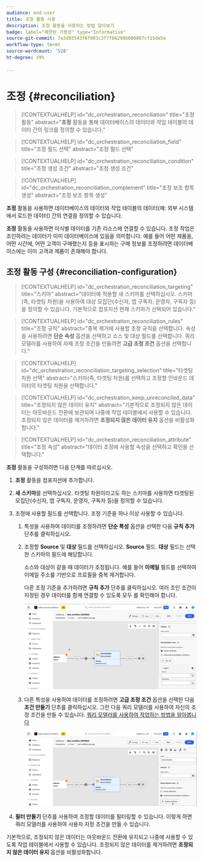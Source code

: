 ```yaml
---
audience: end-user
title: 조정 활동 사용
description: 조정 활동을 사용하는 방법 알아보기
badge: label="제한된 가용성" type="Informative"
source-git-commit: 7a3d03543f6f903c3f7f66299b600807cf15de5e
workflow-type: tm+mt
source-wordcount: '528'
ht-degree: 39%

---
```



# 조정 {#reconciliation}

>[!CONTEXTUALHELP]
>id="dc_orchestration_reconciliation"
>title="조정 활동"
>abstract="**조정** 활동을 통해 데이터베이스의 데이터와 작업 테이블의 데이터 간의 링크를 정의할 수 있습니다."

>[!CONTEXTUALHELP]
>id="dc_orchestration_reconciliation_field"
>title="조정 필드 선택"
>abstract="조정 필드 선택"

>[!CONTEXTUALHELP]
>id="dc_orchestration_reconciliation_condition"
>title="조정 생성 조건"
>abstract="조정 생성 조건"

>[!CONTEXTUALHELP]
>id="dc_orchestration_reconciliation_complement"
>title="조정 보조 항목 생성"
>abstract="조정 보조 항목 생성"

**조정** 활동을 사용하면 데이터베이스의 데이터와 작업 테이블의 데이터(예: 외부 시스템에서 로드한 데이터) 간의 연결을 정의할 수 있습니다.

<!--For example, the **Reconciliation** activity can be placed after a **Load file** activity to import non-standard data into the database. In this case, the **Reconciliation** activity lets you define the link between the data in the Adobe Campaign database and the data in the work table.-->

**조정** 활동을 사용하면 미식별 데이터를 기존 리소스에 연결할 수 있습니다. 조정 작업은 조인하려는 데이터가 이미 데이터베이스에 있음을 의미합니다. 예를 들어 어떤 제품을, 어떤 시간에, 어떤 고객이 구매했는지 등을 표시하는 구매 정보를 조정하려면 데이터베이스에는 이미 고객과 제품이 존재해야 합니다.

## 조정 활동 구성 {#reconciliation-configuration}

>[!CONTEXTUALHELP]
>id="dc_orchestration_reconciliation_targeting"
>title="스키마"
>abstract="데이터에 적용할 새 스키마를 선택하십시오. 스키마(즉, 타겟팅 차원)을 사용하여 대상 모집단(수신자, 앱 구독자, 운영자, 구독자 등)을 정의할 수 있습니다. 기본적으로 컴포지션 현재 스키마가 선택되어 있습니다."

>[!CONTEXTUALHELP]
>id="dc_orchestration_reconciliation_rules"
>title="조정 규칙"
>abstract="중복 제거에 사용할 조정 규칙을 선택합니다. 속성을 사용하려면 **단순 속성** 옵션을 선택하고 소스 및 대상 필드를 선택합니다. 쿼리 모델러를 사용하여 자체 조정 조건을 만들려면 **고급 조정 조건** 옵션을 선택합니다."

>[!CONTEXTUALHELP]
>id="dc_orchestration_reconciliation_targeting_selection"
>title="타겟팅 차원 선택"
>abstract="스키마(즉, 타겟팅 차원)를 선택하고 조정할 인바운드 데이터의 타겟팅 차원을 선택합니다."

>[!CONTEXTUALHELP]
>id="dc_orchestration_keep_unreconciled_data"
>title="조정되지 않은 데이터 유지"
>abstract="기본적으로 조정되지 않은 데이터는 아웃바운드 전환에 보관되며 나중에 작업 테이블에서 사용할 수 있습니다. 조정되지 않은 데이터를 제거하려면 **조정되지 않은 데이터 유지** 옵션을 비활성화합니다."

>[!CONTEXTUALHELP]
>id="dc_orchestration_reconciliation_attribute"
>title="조정 속성"
>abstract="데이터 조정에 사용할 속성을 선택하고 확인을 선택합니다."

**조정** 활동을 구성하려면 다음 단계를 따르십시오.

1. **조정** 활동을 컴포지션에 추가합니다.

1. **새 스키마**&#x200B;를 선택하십시오. 타겟팅 차원이라고도 하는 스키마를 사용하면 타겟팅된 모집단(수신자, 앱 구독자, 운영자, 구독자 등)을 정의할 수 있습니다.

1. 조정에 사용할 필드를 선택합니다. 조정 기준을 하나 이상 사용할 수 있습니다.

   1. 특성을 사용하여 데이터를 조정하려면 **단순 특성** 옵션을 선택한 다음 **규칙 추가** 단추를 클릭하십시오.
   1. 조정할 **Source** 및 **대상** 필드를 선택하십시오. **Source** 필드. **대상** 필드는 선택한 스키마의 필드에 해당합니다.

      소스와 대상이 같을 때 데이터가 조정됩니다. 예를 들어 **이메일** 필드를 선택하여 이메일 주소를 기반으로 프로필을 중복 제거합니다.

      다른 조정 기준을 추가하려면 **규칙 추가** 단추를 클릭하십시오. 여러 조인 조건이 지정된 경우 데이터를 함께 연결할 수 있도록 모두 를 확인해야 합니다.

      ![](../assets/reconciliation-rules.png)

   1. 다른 특성을 사용하여 데이터를 조정하려면 **고급 조정 조건** 옵션을 선택한 다음 **조건 만들기** 단추를 클릭하십시오. 그런 다음 쿼리 모델러를 사용하여 자신의 조정 조건을 만들 수 있습니다. [쿼리 모델러를 사용하여 작업하는 방법을 알아봅니다](../../query/query-modeler-overview.md)

      ![](../assets/reconciliation-advanced.png)

1. **필터 만들기** 단추를 사용하여 조정할 데이터를 필터링할 수 있습니다. 이렇게 하면 쿼리 모델러를 사용하여 사용자 지정 조건을 만들 수 있습니다.

기본적으로, 조정되지 않은 데이터는 아웃바운드 전환에 유지되고 나중에 사용할 수 있도록 작업 테이블에서 사용할 수 있습니다. 조정되지 않은 데이터를 제거하려면 **조정되지 않은 데이터 유지** 옵션을 비활성화합니다.

<!--
## Example {#reconciliation-example}

The following example demonstrates a workflow that creates an audience of profiles directly from an imported file containing new clients. It is made up of the following activities:

The workflow is designed as follows:

![](../assets/workflow-reconciliation-sample-1.0.png)

 
It is built with the following activities:

* A [Load file](load-file.md) activity uploads a file containing profiles data that were extracted from an external tool.

    For example:

    ```
    lastname;firstname;email;birthdate;
    JACKMAN;Megan;megan.jackman@testmail.com;07/08/1975;
    PHILLIPS;Edward;phillips@testmail.com;09/03/1986;
    WEAVER;Justin;justin_w@testmail.com;11/15/1990;
    MARTIN;Babe;babeth_martin@testmail.net;11/25/1964;
    REESE;Richard;rreese@testmail.com;02/08/1987;
    ```

* A **Reconciliation** activity which identifies the incoming data as profiles, by using the **email** and **Date of birth** fields as reconciliation criteria.

    ![](../assets/workflow-reconciliation-sample-1.1.png)

* A [Save audience](save-audience.md) activity to create a new audience based on these updates. You can also replace the **Save audience** activity by an **End** activity if no specific audience needs to be created or updated. Recipient profiles are updated in any case when you run the workflow.


## Compatibility {#reconciliation-compat}

The **Reconciliation** activity does not exist in the Client console. All **Enrichments** activities created in the Client console with the reconciliation options enabled are displayed as **Reconciliation** activities in Campaign Web user interface.
-->
